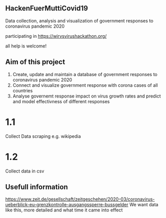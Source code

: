 ## HackenFuerMuttiCovid19
Data collection, analysis and visualization of government responses to coronavirus pandemic 2020

participating in https://wirvsvirushackathon.org/

all help is welcome!


## Aim of this project

1. Create, update and maintain a database of government responses to coronavirus pandemic 2020
2. Connect and visualize government response with corona cases of all countries
3. Analyse governemt response impact on virus growth rates and predict and model effectivness of different responses

# 1.1
Collect Data scraping e.g. wikipedia

# 1.2
Collect data in csv


## Usefull information 
https://www.zeit.de/gesellschaft/zeitgeschehen/2020-03/coronavirus-ueberblick-eu-grenzkontrolle-ausgangssperre-bussgelder
We want data like this, more detailed and what time it came into effect
